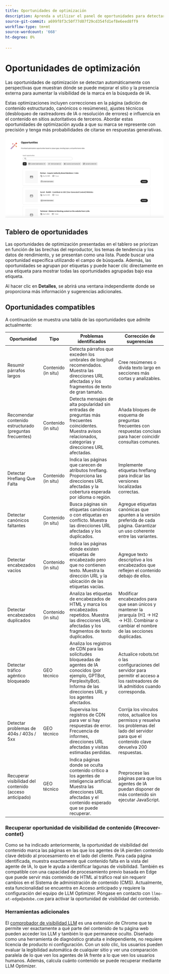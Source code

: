 ```yaml
---
title: Oportunidades de optimización
description: Aprenda a utilizar el panel de oportunidades para detectar automáticamente cómo se puede mejorar el sitio con el fin de aumentar la visibilidad de la marca.
source-git-commit: a699f8f3c50f77d07f29cd354fd1ef8e6eed8ff9
workflow-type: tm+mt
source-wordcount: '668'
ht-degree: 0%

---
```



# Oportunidades de optimización

Las oportunidades de optimización se detectan automáticamente con perspectivas que muestran dónde se puede mejorar el sitio y la presencia externa para aumentar la visibilidad de la marca en la búsqueda de IA.

Estas optimizaciones incluyen correcciones en la página (adición de contenido estructurado, canónicos o resúmenes), ajustes técnicos (desbloqueo de rastreadores de IA o resolución de errores) e influencia en el contenido en sitios autoritativos de terceros. Abordar estas oportunidades de optimización ayuda a que su marca se represente con precisión y tenga más probabilidades de citarse en respuestas generativas.

![Oportunidades de optimización](/help/dashboards/assets/oport.png)

## Tablero de oportunidades

Las oportunidades de optimización presentadas en el tablero se priorizan en función de las brechas del reproductor, los temas de tendencia y los datos de rendimiento, y se presentan como una lista. Puede buscar una oportunidad específica utilizando el campo de búsqueda. Además, las oportunidades se agrupan por etiquetas y puede hacer clic directamente en una etiqueta para mostrar todas las oportunidades agrupadas bajo esa etiqueta.

Al hacer clic en **Detalles**, se abrirá una ventana independiente donde se proporciona más información y sugerencias adicionales.

## Oportunidades compatibles

A continuación se muestra una tabla de las oportunidades que admite actualmente:

| Oportunidad | Tipo | Problemas identificados | Corrección de sugerencias |
|---------|----------|----------|----------|
| Resumir párrafos largos | Contenido (in situ) | Detecta párrafos que exceden los umbrales de longitud recomendados. Muestra las direcciones URL afectadas y los fragmentos de texto de gran tamaño. | Cree resúmenes o divida texto largo en secciones más cortas y analizables. |
| Recomendar contenido estructurado (preguntas frecuentes) | Contenido (in situ) | Detecta mensajes de alta popularidad sin entradas de preguntas más frecuentes coincidentes. Muestra avisos relacionados, categorías y direcciones URL afectadas. | Añada bloques de esquema de preguntas frecuentes con respuestas concisas para hacer coincidir consultas comunes. |
| Detectar Hreflang Que Falta | Contenido (in situ) | Indica las páginas que carecen de atributos hreflang. Proporciona las direcciones URL afectadas y la cobertura esperada por idioma o región. | Implemente etiquetas hreflang para indicar las versiones localizadas correctas. |
| Detectar canónicos faltantes | Contenido (in situ) | Busca páginas sin etiquetas canónicas o con etiquetas en conflicto. Muestra las direcciones URL afectadas y los duplicados. | Agregue etiquetas canónicas que apunten a la versión preferida de cada página. Garantizar un uso coherente entre las variantes. |
| Detectar encabezados vacíos | Contenido (in situ) | Indica las páginas donde existen etiquetas de encabezado pero que no contienen texto. Muestra la dirección URL y la ubicación de las etiquetas vacías. | Agregue texto descriptivo a los encabezados que reflejen el contenido debajo de ellos. |
| Detectar encabezados duplicados | Contenido (in situ) | Analiza las etiquetas de encabezados de HTML y marca los encabezados repetidos. Muestra las direcciones URL afectadas y los fragmentos de texto duplicados. | Modificar encabezados para que sean únicos y mantener la jerarquía (H1 → H2 → H3). Combinar o cambiar el nombre de las secciones duplicadas. |
| Detectar tráfico agéntico bloqueado | GEO técnico | Analiza los registros de CDN para las solicitudes bloqueadas de agentes de IA conocidos (por ejemplo, GPTBot, PerplexityBot). Informa de las direcciones URL y los agentes afectados. | Actualice robots.txt o las configuraciones del servidor para permitir el acceso a los rastreadores de IA admitidos cuando corresponda. |
| Detectar problemas de 404s / 403s / 5xx | GEO técnico | Supervisa los registros de CDN para ver si hay respuestas de error. Frecuencia de informes, direcciones URL afectadas y visitas estimadas perdidas. | Corrija los vínculos rotos, actualice los permisos y resuelva los problemas del lado del servidor para que el contenido clave devuelva 200 respuestas. |
| Recuperar visibilidad del contenido (acceso anticipado) | GEO técnico | Indica páginas donde se oculta contenido crítico a los agentes de inteligencia artificial. Muestra las direcciones URL afectadas y el contenido esperado que se puede recuperar. | Preprocese las páginas para que los agentes de IA puedan disponer de más contenido sin ejecutar JavaScript. |

### Recuperar oportunidad de visibilidad de contenido {#recover-contet}

Como se ha indicado anteriormente, la oportunidad de visibilidad del contenido marca las páginas en las que los agentes de IA pierden contenido clave debido al procesamiento en el lado del cliente. Para cada página identificada, muestra exactamente qué contenido falta en la vista del agente de IA, lo que le ayuda a identificar lagunas de visibilidad. También es compatible con una capacidad de procesamiento previo basada en Edge que puede servir más contenido de HTML al tráfico real sin requerir cambios en el Sistema de administración de contenido (CMS). Actualmente, esta funcionalidad se encuentra en Acceso anticipado y requiere la configuración del equipo de LLM Optimizer. Póngase en contacto con `llmo-at-edge@adobe.com` para activar la oportunidad de visibilidad del contenido.

### Herramientas adicionales

El [comprobador de visibilidad LLM](https://chromewebstore.google.com/detail/is-your-webpage-citable/jbjngahjjdgonbeinjlepfamjdmdcbcc) es una extensión de Chrome que te permite ver exactamente a qué parte del contenido de tu página web pueden acceder los LLM y también lo que permanece oculto. Diseñado como una herramienta de diagnóstico gratuita e independiente, no requiere licencia de producto ni configuración. Con un solo clic, los usuarios pueden evaluar la legibilidad automática de cualquier sitio y ver una comparación paralela de lo que ven los agentes de IA frente a lo que ven los usuarios humanos. Además, calcula cuánto contenido se puede recuperar mediante LLM Optimizer.
